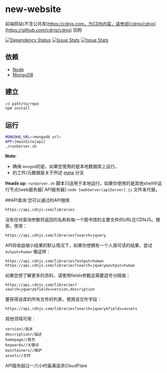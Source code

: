 new-website
===========

前端网站(不含公共库)https://cdnjs.com，为CDN内容，请参阅[cdnjs/cdnjs](https://github.com/cdnjs/cdnjs) 回购

[![Dependency Status](https://david-dm.org/cdnjs/new-website.svg?theme=shields.io)](https://david-dm.org/cdnjs/new-website) [![Issue Stats](http://www.issuestats.com/github/cdnjs/new-website/badge/pr?style=flat)](http://www.issuestats.com/github/cdnjs/new-website) [![Issue Stats](http://www.issuestats.com/github/cdnjs/new-website/badge/issue?style=flat)](http://www.issuestats.com/github/cdnjs/new-website)

## 依赖

* [Node](https://nodejs.org)
* [MongoDB](https://mongodb.org)

## 建立

```sh
cd path/to/repo
npm install
```

## 运行

```sh
MONGOHQ_URL=<mongodb url>
APP=[mainSite|api]
./runServer.sh
```

**Note**:

 * 确保 `mongod`的是，如果您使用的是本地数据库上运行。
 * 的工件/元数据是关于所述 [meta](https://github.com/cdnjs/new-website/tree/meta) 分支

**Heads up**: `runServer.sh` 脚本只适用于本地运行。如果你使用的是其他shell中运行节点[web服务器| API服务器]  `node [webServer|apiServer].js` 文件来代替。

##API查询
您可以通过的API搜索
```
https://api.cdnjs.com/libraries
```
没有任何查询参数将返回的名称和每一个图书馆的主要文件的URL在CDNJS。搜索，使用：

```
https://api.cdnjs.com/libraries?search=jquery
```

API将收益缩小结果的默认情况下，如果你想拥有一个人类可读的结果，尝试 `output=human` 像这样：

```
https://api.cdnjs.com/libraries?output=human
https://api.cdnjs.com/libraries?search=jquery&output=human
```

如果您想了解更多的资料，请使用fields参数这需要逗号分隔值：

```
https://api.cdnjs.com/libraries?search=jquery&fields=version,description
```

要获得该库的所有文件的列表，使用该文件字段：

```
https://api.cdnjs.com/libraries?search=jquery&fields=assets
```

其他领域可用：

```
version//版本
description//描述
homepage//首页
keywords//关键词
maintainers//维护
assets//文件
```

API服务超过一六小时届满请求CloudFlare


